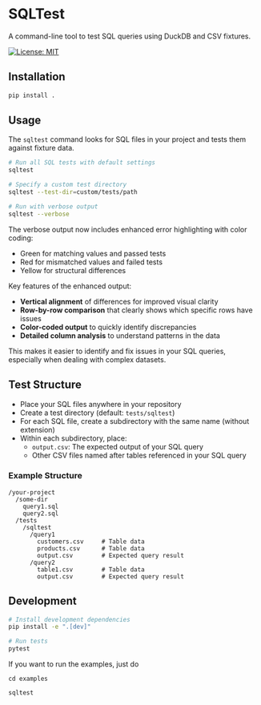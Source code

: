 # SQLTest

A command-line tool to test SQL queries using DuckDB and CSV fixtures.

[![License: MIT](https://img.shields.io/badge/License-MIT-yellow.svg)](https://opensource.org/licenses/MIT)

## Installation

```bash
pip install .
```

## Usage

The `sqltest` command looks for SQL files in your project and tests them against fixture data.

```bash
# Run all SQL tests with default settings
sqltest

# Specify a custom test directory
sqltest --test-dir=custom/tests/path

# Run with verbose output
sqltest --verbose
```

The verbose output now includes enhanced error highlighting with color coding:
- Green for matching values and passed tests
- Red for mismatched values and failed tests
- Yellow for structural differences

Key features of the enhanced output:
- **Vertical alignment** of differences for improved visual clarity
- **Row-by-row comparison** that clearly shows which specific rows have issues
- **Color-coded output** to quickly identify discrepancies
- **Detailed column analysis** to understand patterns in the data

This makes it easier to identify and fix issues in your SQL queries, especially when dealing with complex datasets.

## Test Structure

- Place your SQL files anywhere in your repository
- Create a test directory (default: `tests/sqltest`)
- For each SQL file, create a subdirectory with the same name (without extension)
- Within each subdirectory, place:
  - `output.csv`: The expected output of your SQL query
  - Other CSV files named after tables referenced in your SQL query

### Example Structure

```
/your-project
  /some-dir
    query1.sql
    query2.sql
  /tests
    /sqltest
      /query1
        customers.csv     # Table data
        products.csv      # Table data
        output.csv        # Expected query result
      /query2
        table1.csv        # Table data
        output.csv        # Expected query result
```

## Development

```bash
# Install development dependencies
pip install -e ".[dev]"

# Run tests
pytest
```

If you want to run the examples, just do

```
cd examples

sqltest
```